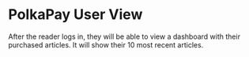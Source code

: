 # PolkaPay User View

After the reader logs in, they will be able to view a dashboard with their purchased articles. It will show their 10 most recent articles.
